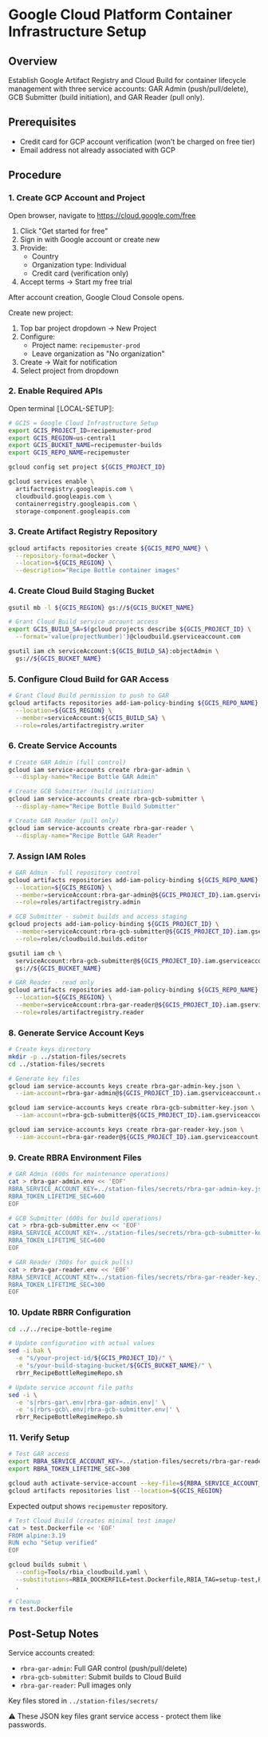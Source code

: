 # Google Cloud Platform Container Infrastructure Setup

## Overview
Establish Google Artifact Registry and Cloud Build for container lifecycle management with three service accounts: GAR Admin (push/pull/delete), GCB Submitter (build initiation), and GAR Reader (pull only).

## Prerequisites
- Credit card for GCP account verification (won't be charged on free tier)
- Email address not already associated with GCP

## Procedure

### 1. Create GCP Account and Project

Open browser, navigate to https://cloud.google.com/free

1. Click "Get started for free"
2. Sign in with Google account or create new
3. Provide:
    - Country
    - Organization type: Individual
    - Credit card (verification only)
4. Accept terms → Start my free trial

After account creation, Google Cloud Console opens.

Create new project:
1. Top bar project dropdown → New Project
2. Configure:
    - Project name: `recipemuster-prod`
    - Leave organization as "No organization"
3. Create → Wait for notification
4. Select project from dropdown

### 2. Enable Required APIs

Open terminal ⟦LOCAL-SETUP⟧:

```bash
# GCIS = Google Cloud Infrastructure Setup
export GCIS_PROJECT_ID=recipemuster-prod
export GCIS_REGION=us-central1
export GCIS_BUCKET_NAME=recipemuster-builds
export GCIS_REPO_NAME=recipemuster
```

```bash
gcloud config set project ${GCIS_PROJECT_ID}

gcloud services enable \
  artifactregistry.googleapis.com \
  cloudbuild.googleapis.com \
  containerregistry.googleapis.com \
  storage-component.googleapis.com
```

### 3. Create Artifact Registry Repository

```bash
gcloud artifacts repositories create ${GCIS_REPO_NAME} \
  --repository-format=docker \
  --location=${GCIS_REGION} \
  --description="Recipe Bottle container images"
```

### 4. Create Cloud Build Staging Bucket

```bash
gsutil mb -l ${GCIS_REGION} gs://${GCIS_BUCKET_NAME}

# Grant Cloud Build service account access
export GCIS_BUILD_SA=$(gcloud projects describe ${GCIS_PROJECT_ID} \
  --format='value(projectNumber)')@cloudbuild.gserviceaccount.com

gsutil iam ch serviceAccount:${GCIS_BUILD_SA}:objectAdmin \
  gs://${GCIS_BUCKET_NAME}
```

### 5. Configure Cloud Build for GAR Access

```bash
# Grant Cloud Build permission to push to GAR
gcloud artifacts repositories add-iam-policy-binding ${GCIS_REPO_NAME} \
  --location=${GCIS_REGION} \
  --member=serviceAccount:${GCIS_BUILD_SA} \
  --role=roles/artifactregistry.writer
```

### 6. Create Service Accounts

```bash
# Create GAR Admin (full control)
gcloud iam service-accounts create rbra-gar-admin \
  --display-name="Recipe Bottle GAR Admin"

# Create GCB Submitter (build initiation)
gcloud iam service-accounts create rbra-gcb-submitter \
  --display-name="Recipe Bottle Build Submitter"

# Create GAR Reader (pull only)
gcloud iam service-accounts create rbra-gar-reader \
  --display-name="Recipe Bottle GAR Reader"
```

### 7. Assign IAM Roles

```bash
# GAR Admin - full repository control
gcloud artifacts repositories add-iam-policy-binding ${GCIS_REPO_NAME} \
  --location=${GCIS_REGION} \
  --member=serviceAccount:rbra-gar-admin@${GCIS_PROJECT_ID}.iam.gserviceaccount.com \
  --role=roles/artifactregistry.admin

# GCB Submitter - submit builds and access staging
gcloud projects add-iam-policy-binding ${GCIS_PROJECT_ID} \
  --member=serviceAccount:rbra-gcb-submitter@${GCIS_PROJECT_ID}.iam.gserviceaccount.com \
  --role=roles/cloudbuild.builds.editor

gsutil iam ch \
  serviceAccount:rbra-gcb-submitter@${GCIS_PROJECT_ID}.iam.gserviceaccount.com:objectAdmin \
  gs://${GCIS_BUCKET_NAME}

# GAR Reader - read only
gcloud artifacts repositories add-iam-policy-binding ${GCIS_REPO_NAME} \
  --location=${GCIS_REGION} \
  --member=serviceAccount:rbra-gar-reader@${GCIS_PROJECT_ID}.iam.gserviceaccount.com \
  --role=roles/artifactregistry.reader
```

### 8. Generate Service Account Keys

```bash
# Create keys directory
mkdir -p ../station-files/secrets
cd ../station-files/secrets

# Generate key files
gcloud iam service-accounts keys create rbra-gar-admin-key.json \
  --iam-account=rbra-gar-admin@${GCIS_PROJECT_ID}.iam.gserviceaccount.com

gcloud iam service-accounts keys create rbra-gcb-submitter-key.json \
  --iam-account=rbra-gcb-submitter@${GCIS_PROJECT_ID}.iam.gserviceaccount.com

gcloud iam service-accounts keys create rbra-gar-reader-key.json \
  --iam-account=rbra-gar-reader@${GCIS_PROJECT_ID}.iam.gserviceaccount.com
```

### 9. Create RBRA Environment Files

```bash
# GAR Admin (600s for maintenance operations)
cat > rbra-gar-admin.env << 'EOF'
RBRA_SERVICE_ACCOUNT_KEY=../station-files/secrets/rbra-gar-admin-key.json
RBRA_TOKEN_LIFETIME_SEC=600
EOF

# GCB Submitter (600s for build operations)
cat > rbra-gcb-submitter.env << 'EOF'
RBRA_SERVICE_ACCOUNT_KEY=../station-files/secrets/rbra-gcb-submitter-key.json
RBRA_TOKEN_LIFETIME_SEC=600
EOF

# GAR Reader (300s for quick pulls)
cat > rbra-gar-reader.env << 'EOF'
RBRA_SERVICE_ACCOUNT_KEY=../station-files/secrets/rbra-gar-reader-key.json
RBRA_TOKEN_LIFETIME_SEC=300
EOF
```

### 10. Update RBRR Configuration

```bash
cd ../../recipe-bottle-regime

# Update configuration with actual values
sed -i.bak \
  -e "s/your-project-id/${GCIS_PROJECT_ID}/" \
  -e "s/your-build-staging-bucket/${GCIS_BUCKET_NAME}/" \
  rbrr_RecipeBottleRegimeRepo.sh

# Update service account file paths
sed -i \
  -e 's|rbrs-gar\.env|rbra-gar-admin.env|' \
  -e 's|rbrs-gcb\.env|rbra-gcb-submitter.env|' \
  rbrr_RecipeBottleRegimeRepo.sh
```

### 11. Verify Setup

```bash
# Test GAR access
export RBRA_SERVICE_ACCOUNT_KEY=../station-files/secrets/rbra-gar-reader-key.json
export RBRA_TOKEN_LIFETIME_SEC=300

gcloud auth activate-service-account --key-file=${RBRA_SERVICE_ACCOUNT_KEY}
gcloud artifacts repositories list --location=${GCIS_REGION}
```

Expected output shows `recipemuster` repository.

```bash
# Test Cloud Build (creates minimal test image)
cat > test.Dockerfile << 'EOF'
FROM alpine:3.19
RUN echo "Setup verified"
EOF

gcloud builds submit \
  --config=Tools/rbia_cloudbuild.yaml \
  --substitutions=RBIA_DOCKERFILE=test.Dockerfile,RBIA_TAG=setup-test,RBIA_MONIKER=verify,RBIA_PLATFORMS=linux/amd64,RBIA_GAR_LOCATION=${GCIS_REGION},RBIA_GAR_PROJECT=${GCIS_PROJECT_ID},RBIA_GAR_REPOSITORY=${GCIS_REPO_NAME},RBIA_GIT_COMMIT=test,RBIA_GIT_BRANCH=test,RBIA_GIT_REPO=test,RBIA_RECIPE_NAME=test \
  .

# Cleanup
rm test.Dockerfile
```

## Post-Setup Notes

Service accounts created:
- `rbra-gar-admin`: Full GAR control (push/pull/delete)
- `rbra-gcb-submitter`: Submit builds to Cloud Build
- `rbra-gar-reader`: Pull images only

Key files stored in `../station-files/secrets/`

⚠️ These JSON key files grant service access - protect them like passwords.
